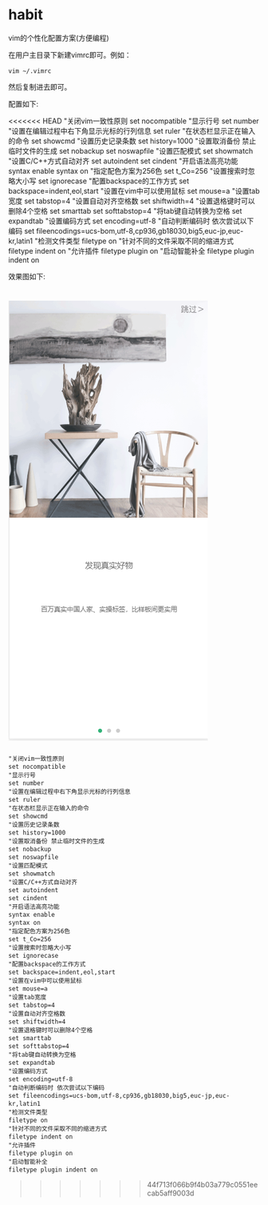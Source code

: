 # habit

vim的个性化配置方案(方便编程)

在用户主目录下新建vimrc即可。例如：

    vim ~/.vimrc

然后复制进去即可。



配置如下:

<<<<<<< HEAD
"关闭vim一致性原则
set nocompatible
"显示行号
set number
"设置在编辑过程中右下角显示光标的行列信息
set ruler
"在状态栏显示正在输入的命令
set showcmd
"设置历史记录条数
set history=1000
"设置取消备份 禁止临时文件的生成
set nobackup
set noswapfile
"设置匹配模式
set showmatch
"设置C/C++方式自动对齐
set autoindent
set cindent
"开启语法高亮功能
syntax enable
syntax on
"指定配色方案为256色
set t_Co=256
"设置搜索时忽略大小写
set ignorecase
"配置backspace的工作方式
set backspace=indent,eol,start
"设置在vim中可以使用鼠标
set mouse=a
"设置tab宽度
set tabstop=4
"设置自动对齐空格数
set shiftwidth=4
"设置退格键时可以删除4个空格
set smarttab
set softtabstop=4
"将tab键自动转换为空格
set expandtab
"设置编码方式
set encoding=utf-8
"自动判断编码时 依次尝试以下编码
set fileencodings=ucs-bom,utf-8,cp936,gb18030,big5,euc-jp,euc-kr,latin1
"检测文件类型
filetype on
"针对不同的文件采取不同的缩进方式
filetype indent on
"允许插件
filetype plugin on
"启动智能补全
filetype plugin indent on



效果图如下:

![Image text](https://github.com/BigGoby/App_website/raw/master/app/static/rd/1.png)
=======
    "关闭vim一致性原则
    set nocompatible
    "显示行号
    set number
    "设置在编辑过程中右下角显示光标的行列信息
    set ruler
    "在状态栏显示正在输入的命令
    set showcmd
    "设置历史记录条数
    set history=1000
    "设置取消备份 禁止临时文件的生成
    set nobackup
    set noswapfile
    "设置匹配模式
    set showmatch
    "设置C/C++方式自动对齐
    set autoindent
    set cindent
    "开启语法高亮功能
    syntax enable
    syntax on
    "指定配色方案为256色
    set t_Co=256
    "设置搜索时忽略大小写
    set ignorecase
    "配置backspace的工作方式
    set backspace=indent,eol,start
    "设置在vim中可以使用鼠标
    set mouse=a
    "设置tab宽度
    set tabstop=4
    "设置自动对齐空格数
    set shiftwidth=4
    "设置退格键时可以删除4个空格
    set smarttab
    set softtabstop=4
    "将tab键自动转换为空格
    set expandtab
    "设置编码方式
    set encoding=utf-8
    "自动判断编码时 依次尝试以下编码
    set fileencodings=ucs-bom,utf-8,cp936,gb18030,big5,euc-jp,euc-kr,latin1
    "检测文件类型
    filetype on
    "针对不同的文件采取不同的缩进方式
    filetype indent on
    "允许插件
    filetype plugin on
    "启动智能补全
    filetype plugin indent on
>>>>>>> 44f713f066b9f4b03a779c0551eecab5aff9003d
